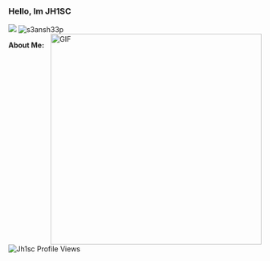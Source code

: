 ### Hello, Im JH1SC

<img style="text-align: center" src="[https://discord.c99.nl/widget/theme-3/647976088894439454.png](https://discord.c99.nl/widget/theme-2/827435578487472138.png)">


<img src="https://github-profile-trophy.vercel.app/?username=Jh1sc&theme=onedark&margin-w=15&margin-h=15&column=7&v=2" alt="s3ansh33p" />


<img align="right" width=420px alt="GIF" src="https://media.giphy.com/media/3ohhwNqFMnb7wZgNnq/giphy.gif" />

**About Me:**

<p align="left"> <img src="https://komarev.com/ghpvc/?username=Jh1sc&label=Profile%20views&color=0e75b6&style=flat" alt="Jh1sc Profile Views" /> </p>

